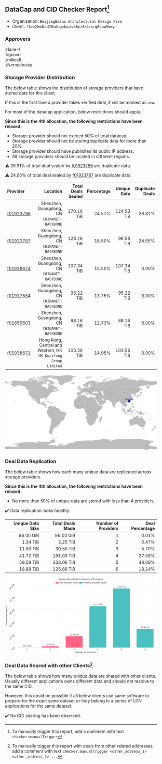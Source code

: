 ## DataCap and CID Checker Report[^1]
 - Organization: `BeijingBazuo Architectural Design Firm`
 - Client: `f1wp2hm4ba23habqxdacavk6yz3z4isrg6ouu5umy`
### Approvers
`1`1ane-1<br/>`1`igoovo<br/>`1`mikezli<br/>`1`Normalnoise

### Storage Provider Distribution
The below table shows the distribution of storage providers that have stored data for this client.

If this is the first time a provider takes verified deal, it will be marked as `new`.

For most of the datacap application, below restrictions should apply.

**Since this is the 4th allocation, the following restrictions have been relaxed:**
 - Storage provider should not exceed 50% of total datacap.
 - Storage provider should not be storing duplicate data for more than 20%.
 - Storage provider should have published its public IP address.
 - All storage providers should be located in different regions.

⚠️ 26.81% of total deal sealed by [f01923786](https://filfox.info/en/address/f01923786) are duplicate data.

⚠️ 24.65% of total deal sealed by [f01923787](https://filfox.info/en/address/f01923787) are duplicate data.

| Provider                                              |                                                           Location | Total Deals Sealed | Percentage | Unique Data | Duplicate Deals |
| :---------------------------------------------------- | -----------------------------------------------------------------: | -----------------: | ---------: | ----------: | --------------: |
| [f01923786](https://filfox.info/en/address/f01923786) |                    Shenzhen, Guangdong, CN<br/>`CHINANET-BACKBONE` |         170.16 TiB |     24.57% |  124.53 TiB |          26.81% |
| [f01923787](https://filfox.info/en/address/f01923787) |                    Shenzhen, Guangdong, CN<br/>`CHINANET-BACKBONE` |         128.16 TiB |     18.50% |   96.56 TiB |          24.65% |
| [f01938674](https://filfox.info/en/address/f01938674) |                    Shenzhen, Guangdong, CN<br/>`CHINANET-BACKBONE` |         107.34 TiB |     15.50% |  107.34 TiB |           0.00% |
| [f01927554](https://filfox.info/en/address/f01927554) |                    Shenzhen, Guangdong, CN<br/>`CHINANET-BACKBONE` |          95.22 TiB |     13.75% |   95.22 TiB |           0.00% |
| [f01859603](https://filfox.info/en/address/f01859603) |                    Shenzhen, Guangdong, CN<br/>`CHINANET-BACKBONE` |          88.16 TiB |     12.73% |   88.16 TiB |           0.00% |
| [f01938671](https://filfox.info/en/address/f01938671) | Hong Kong, Central and Western, HK<br/>`HK Kwaifong Group Limited` |         103.56 TiB |     14.95% |  103.56 TiB |           0.00% |

<img src="https://raw.githubusercontent.com/data-preservation-programs/filplus-checker-assets/main/filecoin-project/filecoin-plus-large-datasets/issues/1929/1689738245838.png"/>

### Deal Data Replication
The below table shows how each many unique data are replicated across storage providers.


**Since this is the 4th allocation, the following restrictions have been relaxed:**
- No more than 50% of unique data are stored with less than 4 providers.

✔️ Data replication looks healthy.

| Unique Data Size | Total Deals Made | Number of Providers | Deal Percentage |
| ---------------: | ---------------: | ------------------: | --------------: |
|        96.00 GiB |        96.00 GiB |                   1 |           0.01% |
|         1.34 TiB |         3.25 TiB |                   2 |           0.47% |
|        11.50 TiB |        39.50 TiB |                   3 |           5.70% |
|        41.72 TiB |       191.03 TiB |                   4 |          27.58% |
|        59.59 TiB |       333.06 TiB |                   5 |          48.09% |
|        18.88 TiB |       125.66 TiB |                   6 |          18.14% |

<img src="https://raw.githubusercontent.com/data-preservation-programs/filplus-checker-assets/main/filecoin-project/filecoin-plus-large-datasets/issues/1929/1689738246611.png"/>

### Deal Data Shared with other Clients[^3]
The below table shows how many unique data are shared with other clients.
Usually different applications owns different data and should not resolve to the same CID.

However, this could be possible if all below clients use same software to prepare for the exact same dataset or they belong to a series of LDN applications for the same dataset.

✔️ No CID sharing has been observed.

[^1]: To manually trigger this report, add a comment with text `checker:manualTrigger`

[^2]: Deals from those addresses are combined into this report as they are specified with `checker:manualTrigger`

[^3]: To manually trigger this report with deals from other related addresses, add a comment with text `checker:manualTrigger <other_address_1> <other_address_2> ...`
